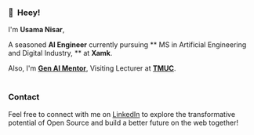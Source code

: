 

### 👋&nbsp;&nbsp;Heey!

I'm **Usama Nisar**, 

A seasoned **AI Engineer** currently pursuing ** MS in Artificial Engineering and Digital Industry, ** at **Xamk**.

Also, I'm **[Gen AI Mentor](https://Genai.works)**, Visiting Lecturer at **[TMUC](https://TMUC.edu,ok)**.
<br><br>


### Contact

Feel free to connect with me on [LinkedIn](https://www.linkedin.com/in/obetomuniz) to explore the transformative potential of Open Source and build a better future on the web together!

